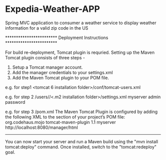 Expedia-Weather-APP
===================

Spring MVC application to consumer a weather service to display weather information for a valid zip code in the US


************************ Deployment Instructions ************************

For build re-deployment, Tomcat plugin is requried.
Setting up the Maven Tomcat plugin consists of three steps -

1. Setup a Tomcat manager account.
2. Add the manager credentials to your settings.xml
3. Add the Maven Tomcat plugin to your POM file.

e.g. for step1 <tomcat 6 installation folder>/conf/tomcat-users.xml

<tomcat-users>
  <role rolename="manager-gui"/>
	<role rolename="manager-script"/>
	<user username="admin" password="password" roles="manager-gui, manager-script"/>
</tomcat-users>

e.g. for step 2  /users/<username>/<.m2 installation folder>/settings.xml
<servers>
	  <server>
		<id>myserver</id>
		<username>admin</username>
		<password>password</password>
	</server>
</servers>

e.g. for step 3 <your application folder>/pom.xml
The Maven Tomcat Plugin is configured by adding the following XML to the <plugins> section of your project’s POM file:
<plugin>
	<groupId>org.codehaus.mojo</groupId>
	<artifactId>tomcat-maven-plugin</artifactId>
	<version>1.1</version>
	<configuration>
		<server>myserver</server>
		<url>http://localhost:8080/manager/html</url>
	</configuration>
</plugin>

***************************************************

You can now start your server and run a Maven build using the "mvn install tomcat:deploy" command. Once installed, switch to the "tomcat:redeploy" goal.
